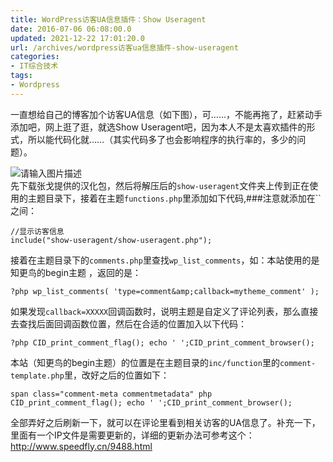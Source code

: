 ```yaml
---
title: WordPress访客UA信息插件：Show Useragent
date: 2016-07-06 06:08:00.0
updated: 2021-12-22 17:01:20.0
url: /archives/wordpress访客ua信息插件-show-useragent
categories: 
- IT综合技术
tags: 
- Wordpress
---
```


<p>一直想给自己的博客加个访客UA信息（如下图），可……，不能再拖了，赶紧动手添加吧，网上逛了逛，就选Show Useragent吧，因为本人不是太喜欢插件的形式，所以能代码化就……（其实代码多了也会影响程序的执行率的，多少的问题）。</p><p><img src="https://cdn.uu126.cn/wp-content/uploads/2016/07/woredpress-ua.png" alt="请输入图片描述" title="请输入图片描述"><br />先下载张戈提供的汉化包，然后将解压后的<code>show-useragent</code>文件夹上传到正在使用的主题目录下，接着在主题<code>functions.php</code>里添加如下代码,###注意就添加在``之间：</p><pre><code class="lang-php">//显示访客信息
include(&quot;show-useragent/show-useragent.php&quot;);</code></pre><p>接着在主题目录下的<code>comments.php</code>里查找<code>wp_list_comments</code>，如：本站使用的是知更鸟的begin主题 ，返回的是：</p><pre><code class="lang-php">?php wp_list_comments( 'type=comment&amp;amp;callback=mytheme_comment' ); </code></pre><p>如果发现<code>callback=XXXXX</code>回调函数时，说明主题是自定义了评论列表，那么直接去查找后面回调函数位置，然后在合适的位置加入以下代码：</p><pre><code class="lang-php">?php CID_print_comment_flag(); echo ' ';CID_print_comment_browser(); </code></pre><p>本站（知更鸟的begin主题）的位置是在主题目录的<code>inc/function</code>里的<code>comment-template.php</code>里，改好之后的位置如下：</p><pre><code class="lang-php">span class=&quot;comment-meta commentmetadata&quot; php CID_print_comment_flag(); echo ' ';CID_print_comment_browser(); </code></pre><p>全部弄好之后刷新一下，就可以在评论里看到相关访客的UA信息了。补充一下，里面有一个IP文件是需要更新的，详细的更新办法可参考这个：<a href="http://www.speedfly.cn/9488.html"><a href="http://www.speedfly.cn/9488.html">http://www.speedfly.cn/9488.html</a></a></p>